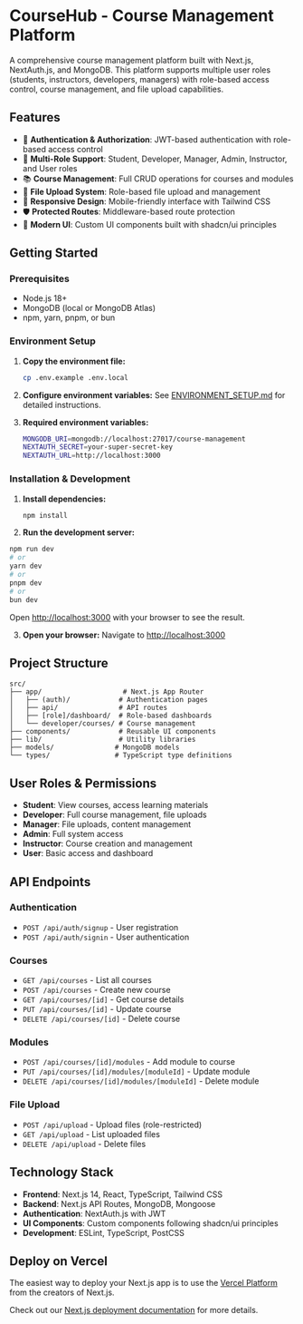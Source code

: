 # CourseHub - Course Management Platform

A comprehensive course management platform built with Next.js, NextAuth.js, and MongoDB. This platform supports multiple user roles (students, instructors, developers, managers) with role-based access control, course management, and file upload capabilities.

## Features

- 🔐 **Authentication & Authorization**: JWT-based authentication with role-based access control
- 👥 **Multi-Role Support**: Student, Developer, Manager, Admin, Instructor, and User roles
- 📚 **Course Management**: Full CRUD operations for courses and modules
- 📁 **File Upload System**: Role-based file upload and management
- 📱 **Responsive Design**: Mobile-friendly interface with Tailwind CSS
- 🛡️ **Protected Routes**: Middleware-based route protection
- 🎨 **Modern UI**: Custom UI components built with shadcn/ui principles

## Getting Started

### Prerequisites

- Node.js 18+
- MongoDB (local or MongoDB Atlas)
- npm, yarn, pnpm, or bun

### Environment Setup

1. **Copy the environment file:**

   ```bash
   cp .env.example .env.local
   ```

2. **Configure environment variables:**
   See [ENVIRONMENT_SETUP.md](./ENVIRONMENT_SETUP.md) for detailed instructions.

3. **Required environment variables:**
   ```bash
   MONGODB_URI=mongodb://localhost:27017/course-management
   NEXTAUTH_SECRET=your-super-secret-key
   NEXTAUTH_URL=http://localhost:3000
   ```

### Installation & Development

1. **Install dependencies:**

   ```bash
   npm install
   ```

2. **Run the development server:**

```bash
npm run dev
# or
yarn dev
# or
pnpm dev
# or
bun dev
```

Open [http://localhost:3000](http://localhost:3000) with your browser to see the result.

3. **Open your browser:**
   Navigate to [http://localhost:3000](http://localhost:3000)

## Project Structure

```
src/
├── app/                    # Next.js App Router
│   ├── (auth)/            # Authentication pages
│   ├── api/               # API routes
│   ├── [role]/dashboard/  # Role-based dashboards
│   └── developer/courses/ # Course management
├── components/            # Reusable UI components
├── lib/                   # Utility libraries
├── models/               # MongoDB models
└── types/                # TypeScript type definitions
```

## User Roles & Permissions

- **Student**: View courses, access learning materials
- **Developer**: Full course management, file uploads
- **Manager**: File uploads, content management
- **Admin**: Full system access
- **Instructor**: Course creation and management
- **User**: Basic access and dashboard

## API Endpoints

### Authentication

- `POST /api/auth/signup` - User registration
- `POST /api/auth/signin` - User authentication

### Courses

- `GET /api/courses` - List all courses
- `POST /api/courses` - Create new course
- `GET /api/courses/[id]` - Get course details
- `PUT /api/courses/[id]` - Update course
- `DELETE /api/courses/[id]` - Delete course

### Modules

- `POST /api/courses/[id]/modules` - Add module to course
- `PUT /api/courses/[id]/modules/[moduleId]` - Update module
- `DELETE /api/courses/[id]/modules/[moduleId]` - Delete module

### File Upload

- `POST /api/upload` - Upload files (role-restricted)
- `GET /api/upload` - List uploaded files
- `DELETE /api/upload` - Delete files

## Technology Stack

- **Frontend**: Next.js 14, React, TypeScript, Tailwind CSS
- **Backend**: Next.js API Routes, MongoDB, Mongoose
- **Authentication**: NextAuth.js with JWT
- **UI Components**: Custom components following shadcn/ui principles
- **Development**: ESLint, TypeScript, PostCSS

## Deploy on Vercel

The easiest way to deploy your Next.js app is to use the [Vercel Platform](https://vercel.com/new?utm_medium=default-template&filter=next.js&utm_source=create-next-app&utm_campaign=create-next-app-readme) from the creators of Next.js.

Check out our [Next.js deployment documentation](https://nextjs.org/docs/app/building-your-application/deploying) for more details.
